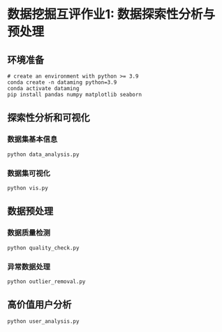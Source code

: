 
# 数据挖掘互评作业1: 数据探索性分析与预处理



## 环境准备

```shell
# create an environment with python >= 3.9
conda create -n dataming python=3.9
conda activate dataming
pip install pandas numpy matplotlib seaborn
```

## 探索性分析和可视化
### 数据集基本信息

```shell
python data_analysis.py
```

### 数据集可视化

```shell
python vis.py
```

## 数据预处理
### 数据质量检测

```shell
python quality_check.py
```

### 异常数据处理
```shell
python outlier_removal.py
```

## 高价值用户分析
```shell
python user_analysis.py
```
